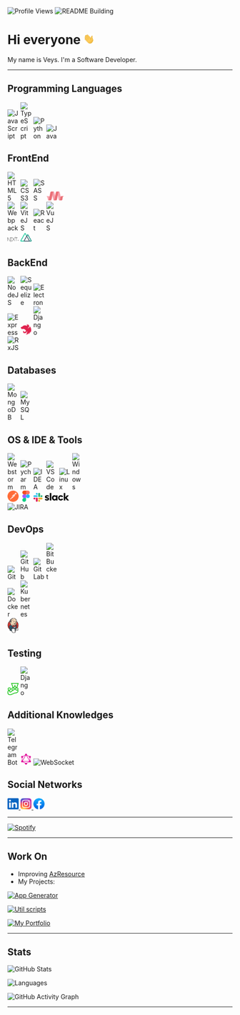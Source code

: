 ![Profile Views](https://komarev.com/ghpvc/?username=MDReal32&color=0e75b6&style=plastic)
![README Building](/badge.svg?branch=master)

# Hi everyone <img src="https://raw.githubusercontent.com/MDReal32/MDReal32/master/assets/hi.gif" alt="Hello :)" width="25" />

My name is Veys. I'm a Software Developer.

---

## Programming Languages

<p>
  <img src="https://icongr.am/devicon/javascript-original.svg?size=25&color=aabbcc" style="display: inline-block" alt="JavaScript" width="25" title="JavaScript" />
  <img src="https://icongr.am/devicon/typescript-original.svg?size=25&color=aabbcc" style="display: inline-block" alt="TypeScript" width="25" title="TypeScript" />
  <img src="https://icongr.am/devicon/python-original.svg?size=25&color=aabbcc" style="display: inline-block" alt="Python" width="25" title="Python" />
  <img src="https://icongr.am/devicon/java-original.svg?size=25&color=aabbcc" style="display: inline-block" alt="Java" width="25" title="Java" />
</p>

## FrontEnd

<p>
  <img src="https://icongr.am/devicon/html5-original.svg?size=25&color=aabbcc" style="display: inline-block" alt="HTML5" width="25" title="HTML5" />
  <img src="https://icongr.am/devicon/css3-original.svg?size=25&color=aabbcc" style="display: inline-block" alt="CSS3" width="25" title="CSS3" />
  <img src="https://icongr.am/devicon/sass-original.svg?size=25&color=aabbcc" style="display: inline-block" alt="SASS" width="25" title="SASS" />
  <img src="https://raw.githubusercontent.com/MDReal32/MDReal32/master/assets/materializecss.svg" style="display: inline-block" alt="MaterializeCSS" width="40" title="MaterializeCSS" />
  <br />
  <img src="https://icongr.am/devicon/webpack-original.svg?size=25&color=aabbcc" style="display: inline-block" alt="Webpack" width="25" title="Webpack" />
  <img src="https://vitejs.dev/logo.svg" style="display: inline-block" alt="ViteJS" width="25" title="ViteJS" />
  <img src="https://icongr.am/devicon/react-original.svg?size=25&color=aabbcc" style="display: inline-block" alt="React" width="25" title="React" />
  <img src="https://icongr.am/devicon/vuejs-original.svg?size=25&color=aabbcc" style="display: inline-block" alt="VueJS" width="25" title="VueJS" />
  <br />
  <img src="https://raw.githubusercontent.com/MDReal32/MDReal32/master/assets/nextjs.svg" style="display: inline-block" alt="NextJS" width="25" title="NextJS" />
  <img src="https://raw.githubusercontent.com/MDReal32/MDReal32/master/assets/nuxtjs.svg" style="display: inline-block" alt="NuxtJS" width="25" title="NuxtJS" />
</p>

## BackEnd

<p>
  <img src="https://icongr.am/devicon/nodejs-original.svg?size=25&color=aabbcc" style="display: inline-block" alt="NodeJS" width="25" title="NodeJS" />
  <img src="https://icongr.am/devicon/sequelize-original.svg?size=25&color=aabbcc" style="display: inline-block" alt="Sequelize" width="25" title="Sequelize" />
  <img src="https://icongr.am/devicon/electron-original.svg?size=25&color=aabbcc" style="display: inline-block" alt="Electron" width="25" title="Electron" />
  <br />
  <img src="https://icongr.am/devicon/express-original.svg?size=25&color=aabbcc" style="display: inline-block" alt="Express" width="25" title="Express" />
  <img src="https://raw.githubusercontent.com/MDReal32/MDReal32/master/assets/nestjs.svg" style="display: inline-block" alt="NestJS" width="25" title="NestJS" />
  <img src="https://icongr.am/devicon/django-original.svg?size=25&color=aabbcc" style="display: inline-block" alt="Django" width="25" title="Django" />
  <br />
  <img src="https://rxjs.dev/generated/images/marketing/home/Rx_Logo-512-512.png" style="display: inline-block" alt="RxJS" width="25" title="RxJS" />
</p>

## Databases

<p>
  <img src="https://icongr.am/devicon/mongodb-original.svg?size=25&color=aabbcc" style="display: inline-block" alt="MongoDB" width="25" title="MongoDB" />
  <img src="https://icongr.am/devicon/mysql-original.svg?size=25&color=aabbcc" style="display: inline-block" alt="MySQL" width="25" title="MySQL" />
</p>

## OS & IDE & Tools

<p>
  <img src="https://upload.wikimedia.org/wikipedia/commons/c/c0/WebStorm_Icon.svg" style="display: inline-block" alt="Webstorm" width="25" title="Webstorm" />
  <img src="https://upload.wikimedia.org/wikipedia/commons/1/1d/PyCharm_Icon.svg" style="display: inline-block" alt="Pycharm" width="25" title="Pycharm" />
  <img src="https://upload.wikimedia.org/wikipedia/commons/9/9c/IntelliJ_IDEA_Icon.svg" style="display: inline-block" alt="IDEA" width="25" title="IDEA" />
  <img src="https://upload.wikimedia.org/wikipedia/commons/9/9a/Visual_Studio_Code_1.35_icon.svg" style="display: inline-block" alt="VSCode" width="25" title="VSCode" />
  <img src="https://upload.wikimedia.org/wikipedia/commons/thumb/3/35/Tux.svg/374px-Tux.svg.png" style="display: inline-block" alt="Linux" width="25" title="Linux" />
  <img src="https://upload.wikimedia.org/wikipedia/commons/thumb/4/48/Windows_logo_-_2012_%28dark_blue%29.svg/1024px-Windows_logo_-_2012_%28dark_blue%29.svg.png" style="display: inline-block" alt="Windows" width="25" title="Windows" />
  <br />
  <img src="https://raw.githubusercontent.com/MDReal32/MDReal32/master/assets/postman.svg" style="display: inline-block" alt="Postman" width="25" title="Postman" />
  <img src="https://raw.githubusercontent.com/MDReal32/MDReal32/master/assets/figma.svg" style="display: inline-block" alt="Figma" width="25" title="Figma" />
  <img src="https://raw.githubusercontent.com/MDReal32/MDReal32/master/assets/slack.svg" style="display: inline-block" alt="Slack" width="80" title="Slack" />
  <br />
  <img src="https://upload.wikimedia.org/wikipedia/commons/4/4a/Jira_Software%402x-blue.png" style="display: inline-block" alt="JIRA" width="175" title="JIRA" />
</p>

## DevOps

<p>
  <img src="https://icongr.am/devicon/git-original.svg?size=25&color=aabbcc" style="display: inline-block" alt="Git" width="25" title="Git" />
  <img src="https://icongr.am/devicon/github-original.svg?size=25&color=aabbcc" style="display: inline-block" alt="GitHub" width="25" title="GitHub" />
  <img src="https://icongr.am/devicon/gitlab-original.svg?size=25&color=aabbcc" style="display: inline-block" alt="GitLab" width="25" title="GitLab" />
  <img src="https://icongr.am/devicon/bitbucket-original.svg?size=25&color=aabbcc" style="display: inline-block" alt="BitBucket" width="25" title="BitBucket" />
  <br />
  <img src="https://icongr.am/devicon/docker-original.svg?size=25&color=aabbcc" style="display: inline-block" alt="Docker" width="25" title="Docker" />
  <img src="https://upload.wikimedia.org/wikipedia/commons/3/39/Kubernetes_logo_without_workmark.svg" style="display: inline-block" alt="Kubernetes" width="25" title="Kubernetes" />
  <br />
  <img src="https://raw.githubusercontent.com/MDReal32/MDReal32/master/assets/jenkins.svg" style="display: inline-block" alt="Jenkins" width="25" title="Jenkins" />
</p>

## Testing

<p>
  <img src="https://raw.githubusercontent.com/MDReal32/MDReal32/master/assets/jest.svg" style="display: inline-block" alt="Jest" width="25" title="Jest" />
  <img src="https://icongr.am/devicon/django-original.svg?size=25&color=aabbcc" style="display: inline-block" alt="Django" width="25" title="Django" />
</p>

## Additional Knowledges

<p>
  <a href="https://core.telegram.org/bots/api" title="TelegramBot"><img src="https://core.telegram.org/file/811140327/1/zlN4goPTupk/9ff2f2f01c4bd1b013" style="display: inline-block" alt="TelegramBot" width="25" title="TelegramBot" /></a>
  <img src="https://raw.githubusercontent.com/MDReal32/MDReal32/master/assets/graphql.svg" style="display: inline-block" alt="GraphQl" width="25" title="GraphQl" />
  <img src="http://websocket.org/img/websocketlogo-medium.png" style="display: inline-block" alt="WebSocket" width="100" title="WebSocket" />
</p>

## Social Networks

<a href="https://www.linkedin.com/in/mdreal32">
  <img src="https://raw.githubusercontent.com/MDReal32/MDReal32/master/assets/linkedin.svg" alt="LinkedIn" width="25" />
</a>

<a href="https://instagram.com/mdreal32">
  <img src="https://raw.githubusercontent.com/MDReal32/MDReal32/master/assets/instagram.svg" alt="Instagram" width="25" />
</a>

<a href="https://fb.com/mdrealiyev">
  <img src="https://raw.githubusercontent.com/MDReal32/MDReal32/master/assets/facebook.svg" alt="Facebook" width="25" />
</a>

---

[![Spotify](https://spotify-github-profile.vercel.app/api/view.svg?uid=ns2hykcwfixafd27l90ig6n2b&cover_image=true&theme=novatorem)](https://spotify-github-profile.vercel.app/api/view.svg?uid=ns2hykcwfixafd27l90ig6n2b&redirect=true)

---

## Work On

- Improving [AzResource](https://github.com/nurlan-aliyev/azresource)
- My Projects:

[![App Generator](https://github-readme-stats.vercel.app/api/pin/?username=MDReal32&repo=app-generator&theme=onedark "App Generator")](https://github.com/MDReal32/app-generator)

[![Util scripts](https://github-readme-stats.vercel.app/api/pin/?username=MDReal32&repo=utils&theme=onedark "Util scripts")](https://github.com/MDReal32/utils)

[![My Portfolio](https://github-readme-stats.vercel.app/api/pin/?username=MDReal32&repo=mdreal32.github.io&theme=onedark "My Portfolio")](https://github.com/MDReal32/mdreal32.github.io)

---

## Stats

![GitHub Stats](https://github-readme-stats.vercel.app/api?username=MDReal32&show_icons=true&locale=en&theme=onedark&include_all_commits=true&count_private=true)

![Languages](https://github-readme-stats.vercel.app/api/top-langs?username=MDReal32&show_icons=true&locale=en&theme=onedark)

![GitHub Activity Graph](https://activity-graph.herokuapp.com/graph?username=MDReal32&bg_color=000000&color=4fff67&line=4fff67&point=ffffff&area=true&hide_border=true)

---

